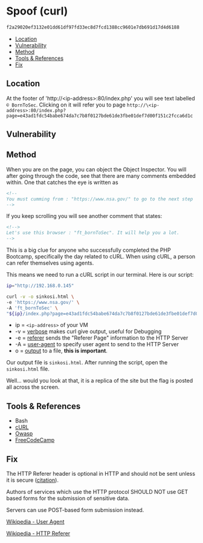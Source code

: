 # Spoof (curl) <!-- omit in toc -->

```txt
f2a29020ef3132e01dd61df97fd33ec8d7fcd1388cc9601e7db691d17d4d6188
```

- [Location](#location)
- [Vulnerability](#vulnerability)
- [Method](#method)
- [Tools & References](#tools--references)
- [Fix](#fix)

## Location

At the footer of 'http://\<ip-address>:80/index.php' you will see text labelled `©️ BornToSec`. Clicking on it will refer you to page
`http://\<ip-address>:80/index.php?page=e43ad1fdc54babe674da7c7b8f0127bde61de3fbe01def7d00f151c2fcca6d1c`

## Vulnerability

## Method

When you are on the page, you can object the Object Inspector. You will after going through the code, see that there are many comments embedded within. One that catches the eye is written as

```html
<!--
You must cumming from : "https://www.nsa.gov/" to go to the next step
-->
```

If you keep scrolling you will see another comment that states:

```html
<!-->
Let's use this browser : "ft_bornToSec". It will help you a lot.
-->
```

This is a big clue for anyone who successfully completed the PHP Bootcamp, specifically the day related to cURL. When using cURL, a person can refer themselves using agents.

This means we need to run a cURL script in our terminal. Here is our script:

```sh
ip="http://192.168.0.145"

curl -v -o sinkosi.html \
-e 'https://www.nsa.gov/' \
-A 'ft_bornToSec' \
"${ip}/index.php?page=e43ad1fdc54babe674da7c7b8f0127bde61de3fbe01def7d00f151c2fcca6d1c"\
```

- ip = `<ip-address>` of your VM
- -v = [verbose](https://curl.haxx.se/docs/manpage.html#-v) makes curl give output, useful for Debugging
- -e = [referer](https://curl.haxx.se/docs/manpage.html#-e) sends the "Referer Page" information to the HTTP Server
- -A = [user-agent](https://curl.haxx.se/docs/manpage.html#-A) to specify user agent to send to the HTTP Server
- o = [output](https://curl.haxx.se/docs/manpage.html#-o) to a file, **this is important**.

Our output file is `sinkosi.html`.
After running the script, open the `sinkosi.html` file.

Well... would you look at that, it is a replica of the site but the flag is posted all across the screen.

## Tools & References

- Bash
- [cURL](https://curl.haxx.se/docs/manpage.html)
- [Owasp](https://owasp.org/www-community/attacks/Content_Spoofing)
- [FreeCodeCamp](https://www.freecodecamp.org/news/how-to-start-using-curl-and-why-a-hands-on-introduction-ea1c913caaaa/)

## Fix

The HTTP Referer header is optional in HTTP and should not be sent unless it is secure ([citation](https://www.w3.org/Protocols/rfc2616/rfc2616-sec15.html#sec15.1.3)).

Authors of services which use the HTTP protocol SHOULD NOT use GET based forms for the submission of sensitive data.

Servers can use POST-based form submission instead.

[Wikipedia - User Agent](https://en.wikipedia.org/wiki/User_agent)

[Wikipedia - HTTP Referer](https://en.wikipedia.org/wiki/HTTP_referer)
